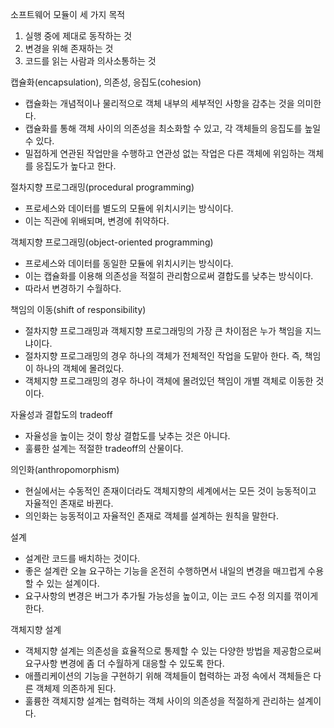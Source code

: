 소프트웨어 모듈이 세 가지 목적
1. 실행 중에 제대로 동작하는 것
2. 변경을 위해 존재하는 것
3. 코드를 읽는 사람과 의사소통하는 것


캡슐화(encapsulation), 의존성, 응집도(cohesion)
- 캡슐화는 개념적이나 물리적으로 객체 내부의 세부적인 사항을 감추는 것을 의미한다.
- 캡슐화를 통해 객체 사이의 의존성을 최소화할 수 있고, 각 객체들의 응집도를 높일 수 있다.
- 밀접하게 연관된 작업만을 수행하고 연관성 없는 작업은 다른 객체에 위임하는 객체를 응집도가 높다고 한다.


절차지향 프로그래밍(procedural programming)
- 프로세스와 데이터를 별도의 모듈에 위치시키는 방식이다.
- 이는 직관에 위배되며, 변경에 취약하다.


객체지향 프로그래밍(object-oriented programming)
- 프로세스와 데이터를 동일한 모듈에 위치시키는 방식이다.
- 이는 캡슐화를 이용해 의존성을 적절히 관리함으로써 결합도를 낮추는 방식이다.
- 따라서 변경하기 수월하다.


책임의 이동(shift of responsibility)
- 절차지향 프로그래밍과 객체지향 프로그래밍의 가장 큰 차이점은 누가 책임을 지느냐이다.
- 절차지향 프로그래밍의 경우 하나의 객체가 전체적인 작업을 도맡아 한다. 즉, 책임이 하나의 객체에 몰려있다.
- 객체지향 프로그래밍의 경우 하나이 객체에 몰려있던 책임이 개별 객체로 이동한 것이다.


자율성과 결합도의 tradeoff
- 자율성을 높이는 것이 항상 결합도를 낮추는 것은 아니다. 
- 훌륭한 설계는 적절한 tradeoff의 산물이다.


의인화(anthropomorphism)
- 현실에서는 수동적인 존재이더라도 객체지향의 세계에서는 모든 것이 능동적이고 자율적인 존재로 바뀐다.
- 의인화는 능동적이고 자율적인 존재로 객체를 설계하는 원칙을 말한다.


설계
- 설계란 코드를 배치하는 것이다.
- 좋은 설계란 오늘 요구하는 기능을 온전히 수행하면서 내일의 변경을 매끄럽게 수용할 수 있는 설계이다.
- 요구사항의 변경은 버그가 추가될 가능성을 높이고, 이는 코드 수정 의지를 꺾이게 한다.


객체지향 설계
- 객체지향 설계는 의존성을 효율적으로 통제할 수 있는 다양한 방법을 제공함으로써 요구사항 변경에 좀 더 수월하게 대응할 수 있도록 한다.
- 애플리케이션의 기능을 구현하기 위해 객체들이 협력하는 과정 속에서 객체들은 다른 객체제 의존하게 된다.
- 훌륭한 객체지향 설계는 협력하는 객체 사이의 의존성을 적절하게 관리하는 설계이다.